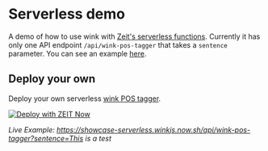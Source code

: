 # Serverless demo

A demo of how to use wink with [Zeit's serverless functions](https://zeit.co/docs/v2/serverless-functions/introduction). Currently it has only one API endpoint `/api/wink-pos-tagger` that takes a `sentence` parameter. You can see an example [here](https://showcase-serverless.winkjs.now.sh/api/wink-pos-tagger?sentence=He%20is%20trying%20to%20fish%20for%20fish%20in%20the%20lake.).

## Deploy your own

Deploy your own serverless [wink POS tagger](https://github.com/winkjs/wink-pos-tagger).

[![Deploy with ZEIT Now](https://zeit.co/button)](https://zeit.co/import/project?template=https://github.com/winkjs/showcase-serverless/tree/master)

_Live Example: https://showcase-serverless.winkjs.now.sh/api/wink-pos-tagger?sentence=This is a test_
